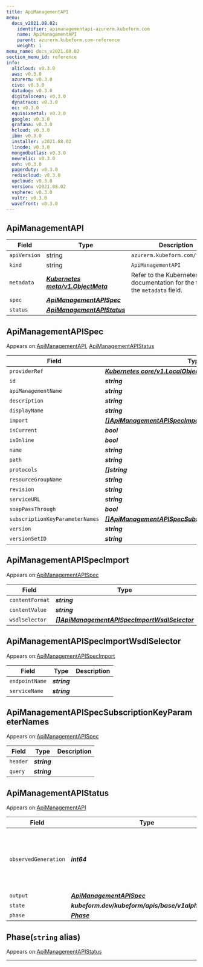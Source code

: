 ```yaml
---
title: ApiManagementAPI
menu:
  docs_v2021.08.02:
    identifier: apimanagementapi-azurerm.kubeform.com
    name: ApiManagementAPI
    parent: azurerm.kubeform.com-reference
    weight: 1
menu_name: docs_v2021.08.02
section_menu_id: reference
info:
  alicloud: v0.3.0
  aws: v0.3.0
  azurerm: v0.3.0
  civo: v0.3.0
  datadog: v0.3.0
  digitalocean: v0.3.0
  dynatrace: v0.3.0
  ec: v0.3.0
  equinixmetal: v0.3.0
  google: v0.3.0
  grafana: v0.3.0
  hcloud: v0.3.0
  ibm: v0.3.0
  installer: v2021.08.02
  linode: v0.3.0
  mongodbatlas: v0.3.0
  newrelic: v0.3.0
  ovh: v0.3.0
  pagerduty: v0.3.0
  rediscloud: v0.3.0
  upcloud: v0.3.0
  version: v2021.08.02
  vsphere: v0.3.0
  vultr: v0.3.0
  wavefront: v0.3.0
---
```


## ApiManagementAPI
| Field | Type | Description |
| ------ | ----- | ----------- |
| `apiVersion` | string | `azurerm.kubeform.com/v1alpha1` |
|    `kind` | string | `ApiManagementAPI` |
| `metadata` | ***[Kubernetes meta/v1.ObjectMeta](https://v1-18.docs.kubernetes.io/docs/reference/generated/kubernetes-api/v1.18/#objectmeta-v1-meta)***|Refer to the Kubernetes API documentation for the fields of the `metadata` field.|
| `spec` | ***[ApiManagementAPISpec](#apimanagementapispec)***||
| `status` | ***[ApiManagementAPIStatus](#apimanagementapistatus)***||
## ApiManagementAPISpec

Appears on:[ApiManagementAPI](#apimanagementapi), [ApiManagementAPIStatus](#apimanagementapistatus)

| Field | Type | Description |
| ------ | ----- | ----------- |
| `providerRef` | ***[Kubernetes core/v1.LocalObjectReference](https://v1-18.docs.kubernetes.io/docs/reference/generated/kubernetes-api/v1.18/#localobjectreference-v1-core)***||
| `id` | ***string***||
| `apiManagementName` | ***string***||
| `description` | ***string***| ***(Optional)*** |
| `displayName` | ***string***||
| `import` | ***[[]ApiManagementAPISpecImport](#apimanagementapispecimport)***| ***(Optional)*** |
| `isCurrent` | ***bool***| ***(Optional)*** |
| `isOnline` | ***bool***| ***(Optional)*** |
| `name` | ***string***||
| `path` | ***string***||
| `protocols` | ***[]string***||
| `resourceGroupName` | ***string***||
| `revision` | ***string***||
| `serviceURL` | ***string***| ***(Optional)*** |
| `soapPassThrough` | ***bool***| ***(Optional)*** |
| `subscriptionKeyParameterNames` | ***[[]ApiManagementAPISpecSubscriptionKeyParameterNames](#apimanagementapispecsubscriptionkeyparameternames)***| ***(Optional)*** |
| `version` | ***string***| ***(Optional)*** |
| `versionSetID` | ***string***| ***(Optional)*** |
## ApiManagementAPISpecImport

Appears on:[ApiManagementAPISpec](#apimanagementapispec)

| Field | Type | Description |
| ------ | ----- | ----------- |
| `contentFormat` | ***string***||
| `contentValue` | ***string***||
| `wsdlSelector` | ***[[]ApiManagementAPISpecImportWsdlSelector](#apimanagementapispecimportwsdlselector)***| ***(Optional)*** |
## ApiManagementAPISpecImportWsdlSelector

Appears on:[ApiManagementAPISpecImport](#apimanagementapispecimport)

| Field | Type | Description |
| ------ | ----- | ----------- |
| `endpointName` | ***string***||
| `serviceName` | ***string***||
## ApiManagementAPISpecSubscriptionKeyParameterNames

Appears on:[ApiManagementAPISpec](#apimanagementapispec)

| Field | Type | Description |
| ------ | ----- | ----------- |
| `header` | ***string***||
| `query` | ***string***||
## ApiManagementAPIStatus

Appears on:[ApiManagementAPI](#apimanagementapi)

| Field | Type | Description |
| ------ | ----- | ----------- |
| `observedGeneration` | ***int64***| ***(Optional)*** Resource generation, which is updated on mutation by the API Server.|
| `output` | ***[ApiManagementAPISpec](#apimanagementapispec)***| ***(Optional)*** |
| `state` | ***kubeform.dev/kubeform/apis/base/v1alpha1.State***| ***(Optional)*** |
| `phase` | ***[Phase](#phase)***| ***(Optional)*** |
## Phase(`string` alias)

Appears on:[ApiManagementAPIStatus](#apimanagementapistatus)

---
